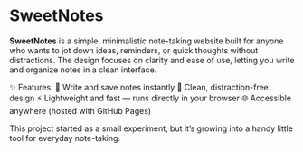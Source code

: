 # SweetNotes

**SweetNotes** is a simple, minimalistic note-taking website built for anyone who wants to jot down ideas, reminders, or quick thoughts without distractions. The design focuses on clarity and ease of use, letting you write and organize notes in a clean interface.

✨ Features:
📝 Write and save notes instantly
🎨 Clean, distraction-free design
⚡ Lightweight and fast — runs directly in your browser
🌐 Accessible anywhere (hosted with GitHub Pages)

This project started as a small experiment, but it’s growing into a handy little tool for everyday note-taking.
